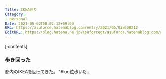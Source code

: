```yaml
---
Title: IKEA巡り
Category:
- personal
Date: 2021-05-02T00:02:12+09:00
URL: https://asuforce.hatenablog.com/entry/2021/05/02/000212
EditURL: https://blog.hatena.ne.jp/asuforcegt/asuforce.hatenablog.com/atom/entry/26006613723176395
---
```


[:contents]

### 歩き回った

都内のIKEAを回ってきた。
16km位歩いた...


